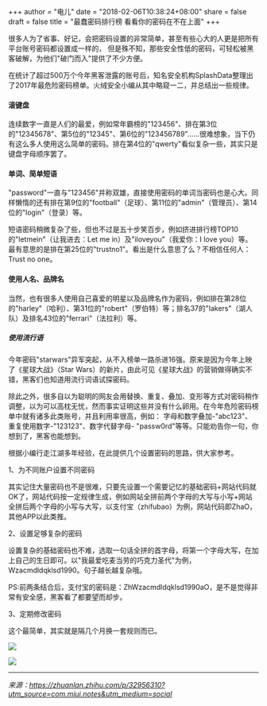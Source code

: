 +++
author = "电儿"
date = "2018-02-06T10:38:24+08:00"
share = false
draft = false
title = "最蠢密码排行榜 看看你的密码在不在上面"
+++

很多人为了省事、好记，会把密码设置的非常简单，甚至有些心大的人更是把所有平台账号密码都设置成一样的， 但是殊不知，那些安全性低的密码，可轻松被黑客破解，为他们"破门而入"提供了不少方便。

在统计了超过500万个今年黑客泄露的账号后，知名安全机构SplashData整理出了2017年最危险密码榜单。火绒安全小编从其中略窥一二，并总结出一些规律。

#### 滚键盘 ####

连续数字一直是人们的最爱，例如常年霸榜的"123456"、排在第3位的"12345678"、第5位的"12345"、第6位的"123456789"……很难想象，当下仍有这么多人使用这么简单的密码。排在第4位的"qwerty"看似复杂一些，其实只是键盘字母顺序罢了。

#### 单词、简单短语 ####

"password"一直与"123456"并称双雄，直接使用密码的单词当密码也是心大。同样懒惰的还有排在第9位的"football"（足球）、第11位的"admin"（管理员）、第14位的"login"（登录）等。

短语密码稍微复杂了些，但也不过是五十步笑百步，例如挤进排行榜TOP10的"letmein"（让我进去：Let me in）及"iloveyou"（我爱你：I love you）等。最有意思的是排在第25位的"trustno1"。看出是什么意思了么？不相信任何人：Trust no one。

#### 使用人名、品牌名 ####

当然，也有很多人使用自己喜爱的明星以及品牌名作为密码，例如排在第28位的"harley"（哈利）、第31位的"robert"（罗伯特）等；排名37的"lakers"（湖人队）及排名43位的"ferrari"（法拉利）等。

##### 使用流行语 ####

今年密码"starwars"异军突起，从不入榜单一路杀进16强。原来是因为今年上映了《星球大战》（Star Wars）的新片，由此可见《星球大战》的营销做得确实不错，黑客们也知道用流行词语试探密码。

除此之外，很多自以为聪明的网友会用替换、重复、叠加、变形等方式对密码稍作调整，以为可以高枕无忧，然而事实证明这些并没有什么卵用。在今年危险密码榜单中就有诸多此类账号，并且利用率很高，例如： 字母和数字叠加-"abc123"、重复使用数字-"123123"、数字代替字母- "passw0rd"等等。只能劝告你一句，你想到了，黑客也能想到。

根据小编行走江湖多年经验，在此提供几个设置密码的思路，供大家参考。

1、为不同账户设置不同密码

其实记住大量密码也不是很难，只要先设置一个需要记忆的基础密码+网站代码就OK了，网站代码按一定规律生成，例如网站全拼前两个字母的大写与小写+网站全拼后两个字母的小写与大写，以支付宝（zhifubao）为例，网站代码即ZhaO，其他APP以此类推。

2、设置足够复杂的密码

设置复杂的基础密码也不难，选取一句话全拼的首字母，将第一个字母大写，在加上自己的生日即可。以"我最爱吃麦当劳的巧克力圣代"为例，Wzacmdldqklsd1990。句子越长越复杂哦。

PS:前两条结合后，支付宝的密码是：ZhWzacmdldqklsd1990aO，是不是觉得非常有安全感，黑客看了都要望而却步。

3、定期修改密码

这个最简单，其实就是隔几个月换一套规则而已。

![](http://bucket1-1252834524.cosgz.myqcloud.com/v2-095c38d38e9a4aa774dcda8b09880878_hd.jpg)

![](http://bucket1-1252834524.cosgz.myqcloud.com/v2-1fba0e8b5055ed6616ee3efa5ef19ea3_hd.jpg)

---
*来源：https://zhuanlan.zhihu.com/p/32956310?utm_source=com.miui.notes&utm_medium=social*
